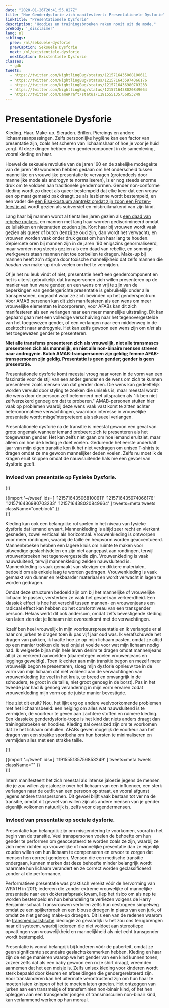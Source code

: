 ```yaml
---
date: "2020-01-26T20:41:55.827Z"
title: "Hoe Genderdysforie zich manifesteert: Presentationele Dysforie"
linkTitle: "Presentationele Dysforie"
description: "Hoodies en trainingsbroeken raken nooit uit de mode."
preBody: '_disclaimer'
lang: nl
siblings:
  prev: /nl/seksuele-dysforie
  prevCaption: Seksuele Dysforie
  next: /nl/existentiele-dysforie
  nextCaption: Existentiële Dysforie
classes:
  - gdb
tweets:
  - https://twitter.com/NightlingBug/status/1215716435068100611
  - https://twitter.com/NightlingBug/status/1215716435974066176
  - https://twitter.com/NightlingBug/status/1215716436980703233
  - https://twitter.com/NightlingBug/status/1215716438020849664
  - https://twitter.com/DameKraft/status/1191555135756853249
---
```


# Presentationele Dysforie

Kleding. Haar. Make-up. Sieraden. Brillen. Piercings en andere lichaamsaanpassingen. Zelfs persoonlijke hygiëne kan een factor van presentatie zijn, zoals het scheren van lichaamshaar of hoe je voor je huid zorgt. Al deze dingen hebben een gendercomponent in de samenleving, vooral kleding en haar.

Hoewel de seksuele revolutie van de jaren '60 en de zakelijke modegekte van de jaren '80 wonderen hebben gedaan om het onderscheid tussen mannelijke en vrouwelijke presentatie te vervagen (grotendeels door mannelijke mode als androgyn te normaliseren), is er nog steeds enorme druk om te voldoen aan traditionele gendernormen. Gender non-conforme kleding wordt zo direct als queer bestempeld dat elke keer dat een vrouw een op maat gemaakt pak draagt, ze als lesbienne wordt bestempeld, en een vader die [een Elsa-kostuum aantrekt omdat zijn zoon een Frozen-feestje wil](https://twitter.com/cbsnews/status/1088441623846023168?lang=en) wordt gezien als subversief en misbruikmakend van zijn kind.

Lang haar bij mannen wordt al tientallen jaren gezien als [een daad van rebelse rockers](https://www.youtube.com/watch?v=3w7CrxLj36I), en mannen met lang haar worden gediscrimineerd omdat ze luilakken en nietsnutten zouden zijn. Kort haar bij vrouwen wordt vaak gezien als queer of butch (tenzij ze oud zijn, dan wordt het verwacht), en vrouwen worden vaak onder druk gezet om hun haar lang te houden. Gepiercete oren bij mannen zijn in de jaren '90 enigszins genormaliseerd, maar worden nog steeds gezien als een daad van rebellie, en sommige werkgevers staan mannen niet toe oorbellen te dragen. Make-up bij mannen heeft zo'n stigma door toxische mannelijkheid dat zelfs mannen die *houden van* make-up druk voelen om het te vermijden.

Of je het nu leuk vindt of niet, presentatie heeft een gendercomponent en het is uiterst gebruikelijk dat transpersonen zich willen presenteren op de manier van hun ware gender, en een wens om vrij te zijn van de beperkingen van gendergerichte presentatie is gebruikelijk onder alle transpersonen, ongeacht waar ze zich bevinden op het genderspectrum. Voor AMAB personen kan dit zich manifesteren als een wens om meer vrouwelijke elementen te incorporeren; voor AFABs kan dit zich manifesteren als een verlangen naar een meer mannelijke uitstraling. Dit kan gepaard gaan met een volledige verschuiving naar het tegenovergestelde van het toegewezen gender, of een verlangen naar een middenweg in de zoektocht naar androgynie. Het kan zelfs gewoon een wens zijn om *niet* als het toegewezen gender te presenteren.

**Niet alle transfems presenteren zich als vrouwelijk, niet alle transmascs presenteren zich als mannelijk, en niet alle non-binaire mensen streven naar androgynie. Butch AMAB-transpersonen zijn geldig; femme AFAB-transpersonen zijn geldig. Presentatie is geen gender; gender is geen presentatie.**

Presentationele dysforie komt meestal vroeg naar voren in de vorm van een fascinatie voor de stijl van een ander gender en de wens om zich te kunnen presenteren zoals mensen van dat gender doen. Die wens kan gedeeltelijk worden vervuld door styling te zoeken die uniseks is, maar meestal wordt die wens door de persoon zelf belemmerd met uitspraken als "Ik ben niet zelfverzekerd genoeg om dat te proberen." AMAB-personen stuiten hier vaak op problemen waarbij deze wens vaak vast komt te zitten achter heteronormatieve verwachtingen, waardoor interesse in vrouwelijke presentatie wordt misgeïnterpreteerd als seksueel verlangen.

Presentationele dysforie na de transitie is meestal gewoon een geval van grote ongemak wanneer iemand probeert zich te presenteren als het toegewezen gender. Het kan zelfs niet gaan om hoe iemand eruitziet, maar alleen om hoe de kleding je doet voelen. Gedurende het eerste anderhalf jaar van mijn eigen transitie kon ik het niet verdragen om unisex T-shirts te dragen omdat ze me gewoon mannelijker deden voelen. Zelfs nu moet ik de kragen eruit knippen omdat de nauwsluitende hals me een gevoel van dysforie geeft.

### Invloed van presentatie op Fysieke Dysforie.

{!{ <div class="gutter">{{import '~/tweet' ids=[
  '1215716435068100611'
  '1215716435974066176'
  '1215716436980703233'
  '1215716438020849664'
] tweets=meta.tweets className="oneblock" }}</div> }!}

Kleding kan ook een belangrijke rol spelen in het niveau van fysieke dysforie dat iemand ervaart. Mannenkleding is altijd zeer recht en vierkant gesneden, zowel verticaal als horizontaal. Vrouwenkleding is ontworpen voor meer rondingen, waarbij de taille en heupvorm worden geaccentueerd. Mannenbroeken hebben een lagere kruis om ruimte te maken voor uitwendige geslachtsdelen en zijn niet aangepast aan rondingen, terwijl vrouwenbroeken het tegenovergestelde zijn. Vrouwenkleding is vaak nauwsluitend, terwijl mannenkleding zelden nauwsluitend is. Mannenkleding is vaak gemaakt van steviger en dikkere materialen, bedoeld om als enkele laag te worden gedragen. Vrouwenkleding is vaak gemaakt van dunner en rekbaarder materiaal en wordt verwacht in lagen te worden gedragen.

Omdat deze structuren bedoeld zijn om bij het mannelijke of vrouwelijke lichaam te passen, versterken ze vaak het gevoel van verkeerdheid. Een klassiek effect is hoe het verschil tussen mannen- en vrouwenjeans een radicaal effect kan hebben op het comfortniveau van een transgender persoon. Helaas werkt dit ook andersom, omdat zelfs bevestigende kleding kan laten zien dat je lichaam niet overeenkomt met de verwachtingen.

Ikzelf ben heel vrouwelijk in mijn voorkeurspresentatie en ik verlangde er al naar om jurken te dragen toen ik pas vijf jaar oud was. Ik verafschuwde het dragen van pakken, ik haatte hoe ze op mijn lichaam pasten, omdat ze altijd op een manier trokken die heel onjuist voelde voor wat mijn lichaam nodig had. Ik weigerde bijna mijn hele leven denim te dragen omdat mannenjeans altijd zo verkeerd aanvoelden (daarentegen voelen vrouwenjeans en leggings geweldig). Toen ik echter aan mijn transitie begon en mezelf meer vrouwelijk begon te presenteren, sloeg mijn dysforie opnieuw toe in de vorm van mijn lichaam dat niet voldeed aan de verwachtingen van vrouwenkleding (te veel in het kruis, te breed en omvangrijk in de schouders, te groot in de taille, niet groot genoeg in de borst). Pas in het tweede jaar had ik genoeg verandering in mijn vorm ervaren zodat vrouwenkleding mijn vorm op de juiste manier bevestigde.

Hoe ziet dit eruit? Nou, het lijkt erg op andere veelvoorkomende problemen met het lichaamsbeeld: een neiging om alles wat nauwsluitend is te vermijden, de voorkeur te geven aan zachtere stoffen en ruimere kleding. Een klassieke genderdysforie-trope is het kind dat niets anders draagt dan trainingsbroeken en hoodies. Kleding zal oversized zijn om te voorkomen dat ze het lichaam omhullen. AFABs geven mogelijk de voorkeur aan het dragen van een strakke sportbeha om hun borsten te minimaliseren en vermijden alles met een strakke taille.

{!{ <div class="gutter">{{import '~/tweet' ids=[
  '1191555135756853249'
] tweets=meta.tweets className="" }}</div> }!}

Intern manifesteert het zich meestal als intense jaloezie jegens de mensen die je zou willen zijn: jaloezie over het lichaam van een influencer, een sterk verlangen naar de outfit van een persoon op straat, en vooral afgunst jegens andere transpersonen. Dit gevoel blijft vaak bestaan tot ver na de transitie, omdat dit gevoel van willen zijn als andere mensen van je gender eigenlijk volkomen natuurlijk is, zelfs voor cisgendermensen.

### Invloed van presentatie op sociale dysforie.

Presentatie kan belangrijk zijn om misgendering te voorkomen, vooral in het begin van de transitie. Veel transpersonen voelen de behoefte om hun gender te performen om geaccepteerd te worden zoals ze zijn, waarbij ze zich meer richten op vrouwelijke of mannelijke presentatie dan ze eigenlijk zouden willen om hun lichaam te compenseren en ervoor te zorgen dat mensen hen correct genderen. Mensen die een medische transitie ondergaan, kunnen merken dat deze behoefte minder belangrijk wordt naarmate hun lichaam verandert en ze correct worden geclassificeerd zonder al die performance.

Performatieve presentatie was praktisch vereist vóór de hervorming van WPATH in 2011; iedereen die zonder extreme vrouwelijke of mannelijke presentatie naar een doktersafspraak kwam, liep het risico om als nep te worden bestempeld en hun behandeling te verliezen volgens de Harry Benjamin-schaal. Transvrouwen verloren zelfs hun oestrogeen simpelweg omdat ze een spijkerbroek en een blouse droegen in plaats van een jurk, of omdat ze niet genoeg make-up droegen. Dit is een van de redenen waarom de [transmedicalistische](https://en.wikipedia.org/wiki/Transmedicalism) ideologie zo gevaarlijk is: het zou ons terugbrengen naar dit systeem, waarbij iedereen die niet voldoet aan stereotiepe opvattingen van vrouwelijkheid en mannelijkheid als niet echt transgender wordt bestempeld.

Presentatie is vooral belangrijk bij kinderen vóór de puberteit, omdat ze geen significante secundaire geslachtskenmerken hebben. Kleding en haar zijn de enige manieren waarop we het gender van een kind kunnen tonen, zozeer zelfs dat als een baby gewoon een roze shirt draagt, vreemden aannemen dat het een meisje is. Zelfs unisex kleding voor kinderen wordt sterk bepaald door kleuren en afbeeldingen die gendergerelateerd zijn. Voor transkinderen kan het uitermate verontrustend zijn om hun haar te moeten laten knippen of het te moeten laten groeien. Het ontzeggen van jurken aan een transmeisje of transfeminien non-binair kind, of het hen opleggen aan een transgender jongen of transmasculien non-binair kind, kan verlammend werken op hun moraal.
